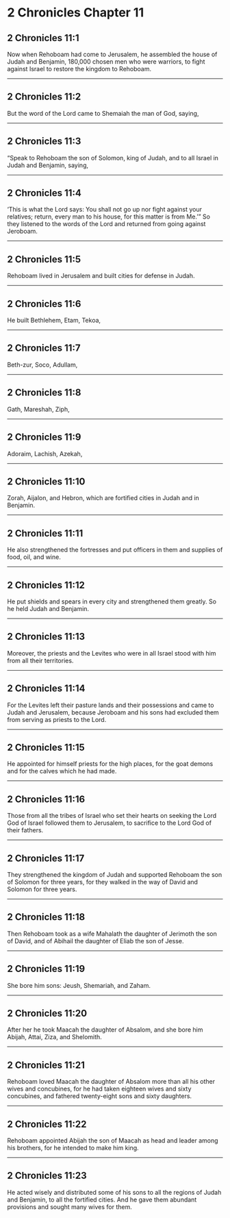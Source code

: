 # 2 Chronicles Chapter 11

## 2 Chronicles 11:1

Now when Rehoboam had come to Jerusalem, he assembled the house of Judah and Benjamin, 180,000 chosen men who were warriors, to fight against Israel to restore the kingdom to Rehoboam.

---

## 2 Chronicles 11:2

But the word of the Lord came to Shemaiah the man of God, saying,

---

## 2 Chronicles 11:3

“Speak to Rehoboam the son of Solomon, king of Judah, and to all Israel in Judah and Benjamin, saying,

---

## 2 Chronicles 11:4

‘This is what the Lord says: You shall not go up nor fight against your relatives; return, every man to his house, for this matter is from Me.’” So they listened to the words of the Lord and returned from going against Jeroboam.

---

## 2 Chronicles 11:5

Rehoboam lived in Jerusalem and built cities for defense in Judah.

---

## 2 Chronicles 11:6

He built Bethlehem, Etam, Tekoa,

---

## 2 Chronicles 11:7

Beth-zur, Soco, Adullam,

---

## 2 Chronicles 11:8

Gath, Mareshah, Ziph,

---

## 2 Chronicles 11:9

Adoraim, Lachish, Azekah,

---

## 2 Chronicles 11:10

Zorah, Aijalon, and Hebron, which are fortified cities in Judah and in Benjamin.

---

## 2 Chronicles 11:11

He also strengthened the fortresses and put officers in them and supplies of food, oil, and wine.

---

## 2 Chronicles 11:12

He put shields and spears in every city and strengthened them greatly. So he held Judah and Benjamin.

---

## 2 Chronicles 11:13

Moreover, the priests and the Levites who were in all Israel stood with him from all their territories.

---

## 2 Chronicles 11:14

For the Levites left their pasture lands and their possessions and came to Judah and Jerusalem, because Jeroboam and his sons had excluded them from serving as priests to the Lord.

---

## 2 Chronicles 11:15

He appointed for himself priests for the high places, for the goat demons and for the calves which he had made.

---

## 2 Chronicles 11:16

Those from all the tribes of Israel who set their hearts on seeking the Lord God of Israel followed them to Jerusalem, to sacrifice to the Lord God of their fathers.

---

## 2 Chronicles 11:17

They strengthened the kingdom of Judah and supported Rehoboam the son of Solomon for three years, for they walked in the way of David and Solomon for three years.

---

## 2 Chronicles 11:18

Then Rehoboam took as a wife Mahalath the daughter of Jerimoth the son of David, and of Abihail the daughter of Eliab the son of Jesse.

---

## 2 Chronicles 11:19

She bore him sons: Jeush, Shemariah, and Zaham.

---

## 2 Chronicles 11:20

After her he took Maacah the daughter of Absalom, and she bore him Abijah, Attai, Ziza, and Shelomith.

---

## 2 Chronicles 11:21

Rehoboam loved Maacah the daughter of Absalom more than all his other wives and concubines, for he had taken eighteen wives and sixty concubines, and fathered twenty-eight sons and sixty daughters.

---

## 2 Chronicles 11:22

Rehoboam appointed Abijah the son of Maacah as head and leader among his brothers, for he intended to make him king.

---

## 2 Chronicles 11:23

He acted wisely and distributed some of his sons to all the regions of Judah and Benjamin, to all the fortified cities. And he gave them abundant provisions and sought many wives for them.
